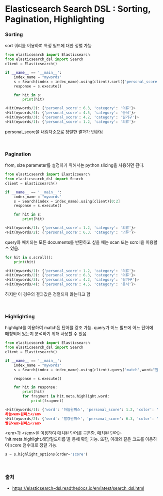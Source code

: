 # Elasticsearch Search DSL : Sorting, Pagination, Highlighting

### Sorting

sort 쿼리를 이용하여 특정 필드에 대한 정렬 가능

```python
from elasticsearch import Elasticsearch
from elasticsearch_dsl import Search
client = Elasticsearch()

if __name__ == '__main__':
    index_name = "mywords"
    s = Search(index = index_name).using(client).sort({'personal_score':{"order":"desc"}})
    response = s.execute()

    for hit in s:
        print(hit)
```

```python
<Hit(mywords/2): {'personal_score': 6.3, 'category': '의류'}>
<Hit(mywords/4): {'personal_score': 4.5, 'category': '음식'}>
<Hit(mywords/3): {'personal_score': 4.2, 'category': '필기구'}>
<Hit(mywords/1): {'personal_score': 1.2, 'category': '의류'}>
```

personal_score을 내림차순으로 정렬한 결과가 반환됨

<br>

### Pagination

from, size parameter를 설정하기 위해서는 python slicing을 사용하면 된다.

```python
from elasticsearch import Elasticsearch
from elasticsearch_dsl import Search
client = Elasticsearch()

if __name__ == '__main__':
    index_name = "mywords"
    s = Search(index = index_name).using(client)[0:2]
    response = s.execute()

    for hit in s:
        print(hit)
```

```python
<Hit(mywords/1): {'personal_score': 1.2, 'category': '의류'}>
<Hit(mywords/2): {'personal_score': 6.3, 'category': '의류'}>
```

query와 매치되는 모든 documents를 반환하고 싶을 때는 scan 또는 scroll을 이용할 수 있음.

```python
for hit in s.scroll():
	print(hit)
```

```python 
<Hit(mywords/1): {'personal_score': 1.2, 'category': '의류'}>
<Hit(mywords/2): {'personal_score': 6.3, 'category': '의류'}>
<Hit(mywords/3): {'personal_score': 4.2, 'category': '필기구'}>
<Hit(mywords/4): {'personal_score': 4.5, 'category': '음식'}>
```

하지만 이 경우의 결과값은 정렬되지 않는다고 함

<br>

### Highlighting

highlight를 이용하여 match된 단어를 강조 가능. query가 어느 필드에 어느 단어에 매칭되어 있는지 분석하기 위해 사용할 수 있음.

```python
from elasticsearch import Elasticsearch
from elasticsearch_dsl import Search
client = Elasticsearch()

if __name__ == '__main__':
    index_name = "mywords"
    s = Search(index = index_name).using(client).query('match',word="원피스").highlight('word',pre_tags='<em>',post_tags='</em>')

    response = s.execute()

    for hit in response:
        print(hit)
        for fragment in hit.meta.highlight.word:
            print(fragment)
```

```python
<Hit(mywords/1): {'word': '하늘원피스', 'personal_score': 1.2, 'color': '빨강', 'cat...}>
하늘<em>원피스</em>
<Hit(mywords/2): {'word': '빨강원피스', 'personal_score': 6.3, 'color': '주황', 'cat...}>
빨강<em>원피스</em>
```

\<em\>과 \</em\>을 이용하여 매치된 단어를 구분함. 매치된 단어는 'hit.meta.highlight.해당필드이름'을 통해 확인 가능. 또한, 아래와 같은 코드를 이용하여 score 점수대로 정렬 가능.

```python
s = s.highlight_options(order='score')
```

<br>


### 출처

- https://elasticsearch-dsl.readthedocs.io/en/latest/search_dsl.html

